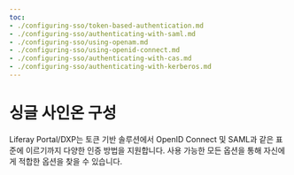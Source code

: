 ```yaml
---
toc:
- ./configuring-sso/token-based-authentication.md
- ./configuring-sso/authenticating-with-saml.md
- ./configuring-sso/using-openam.md
- ./configuring-sso/using-openid-connect.md
- ./configuring-sso/authenticating-with-cas.md
- ./configuring-sso/authenticating-with-kerberos.md
---
```

# 싱글 사인온 구성

Liferay Portal/DXP는 토큰 기반 솔루션에서 OpenID Connect 및 SAML과 같은 표준에 이르기까지 다양한 인증 방법을 지원합니다. 사용 가능한 모든 옵션을 통해 자신에게 적합한 옵션을 찾을 수 있습니다.
